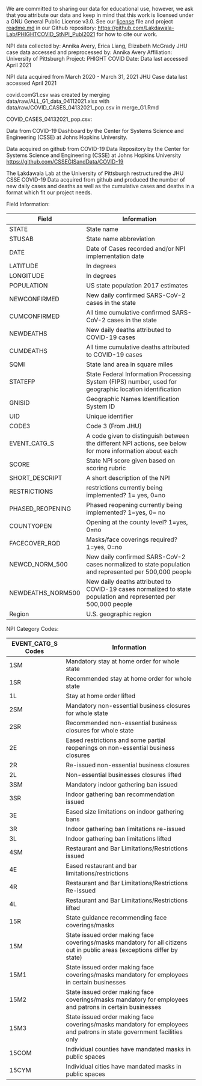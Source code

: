 We are committed to sharing our data for educational use, however, we ask that you attribute our data and keep in mind that this work is licensed under a GNU General Public License v3.0. See our [license](https://github.com/Lakdawala-Lab/PHIGHTCOVID_StNPI_Publ2021/blob/main/LICENSE) file and project [readme.md](https://github.com/Lakdawala-Lab/PHIGHTCOVID_StNPI_Publ2021/blob/main/README.md) in our Github repository: https://github.com/Lakdawala-Lab/PHIGHTCOVID_StNPI_Publ2021 for how to cite our work. 

NPI data collected by: Annika Avery, Erica Liang, Elizabeth McGrady
JHU case data accessed and preprocessed by: Annika Avery
Affiliation: University of Pittsburgh
Project: PHIGHT COVID
Date: Data last accessed April 2021 

NPI data acquired from March 2020 - March 31, 2021
JHU Case data last accessed April 2021


covid.comG1.csv was created by merging data/raw/ALL_G1_data_04112021.xlsx with data/raw/COVID_CASES_04132021_pop.csv in merge_G1.Rmd

COVID_CASES_04132021_pop.csv:

Data from COVID-19 Dashboard by the Center for Systems Science and Engineering (CSSE) at Johns Hopkins University. 

Data acquired on github from COVID-19 Data Repository by the Center for Systems Science and Engineering (CSSE) at Johns Hopkins University https://github.com/CSSEGISandData/COVID-19

The Lakdawala Lab at the University of Pittsburgh restructured the JHU CSSE COVID-19 Data acquired from github and produced the number of new daily cases and deaths as well as the cumulative cases and deaths in a format which fit our project needs. 

Field Information: 

|  Field 	|   Information	|
|---	|---	|
|   STATE	|   State name|
|   STUSAB	|  State name abbreviation 	|
|  DATE 	|   Date of Cases recorded and/or NPI implementation date	|
|   LATITUDE	|   In degrees	|
|  LONGITUDE 	| In degrees  	|
|   POPULATION	|  US state population 2017 estimates 	|
|  NEWCONFIRMED 	|   New daily confirmed SARS-CoV-2 cases in the state	|
|  CUMCONFIRMED 	|   All time cumulative confirmed SARS-CoV-2 cases in the state	|
|   NEWDEATHS	|   New daily deaths attributed to COVID-19 cases	|
|  CUMDEATHS 	|   All time cumulative deaths attributed to COVID-19 cases	|
|   SQMI	| State land area in square miles  	|
|  STATEFP 	|  State Federal Information Processing System (FIPS) number, used for geographic location identification 	|
|   GNISID	|   Geographic Names Identification System ID	|
|   UID	|   Unique identifier	|
|  CODE3 	|  Code 3 (From JHU) 	|
|   EVENT_CATG_S	|  A code given to distinguish between the different NPI actions, see below for more information about each 	|
|  SCORE 	|  State NPI score given based on scoring rubric 	|
|  SHORT_DESCRIPT 	|   A short description of the NPI	|
|   RESTRICTIONS	|  restrictions currently being implemented? 1= yes, 0=no 	|
|   PHASED_REOPENING	|  Phased reopening currently being implemented? 1=yes, 0= no 	|
| COUNTYOPEN  	|   Opening at the county level? 1=yes, 0=no	|
|   FACECOVER_RQD	|  Masks/face coverings required? 1=yes, 0=no 	|
|  NEWCD_NORM_500 	|   New daily confirmed SARS-CoV-2 cases normalized to state population and represented per 500,000 people 	|
|  NEWDEATHS_NORM500	|  New daily deaths attributed to COVID-19 cases normalized to state population and represented per 500,000 people	|
|   Region	|  U.S. geographic region 	|

NPI Category Codes:

|  EVENT_CATG_S Codes 	| Information  	|
|---	|---	|
|   1SM	|   Mandatory stay at home order for whole state|
|   1SR	|   Recommended stay at home order for whole state	|
|   1L	|   Stay at home order lifted	|
|  2SM 	|  Mandatory non-essential business closures for whole state 	|
|   2SR	|  Recommended non-essential business closures for whole state 	|
|   2E	|   Eased restrictions and some partial reopenings on non-essential business closures	|
|   2R	|   Re-issued non-essential business closures	|
|   2L	|   Non-essential businesses closures lifted	|
|   3SM	|  Mandatory indoor gathering ban issued 	|
|   3SR	|   Indoor gathering ban recommendation issued	|
|   3E	|   Eased size limitations on indoor gathering bans	|
|   3R	|  Indoor gathering ban limitations re-issued 	|
|  3L 	|   Indoor gathering ban limitations lifted	|
| 4SM  	|   Restaurant and Bar Limitations/Restrictions issued	|
|   4E	|   Eased restaurant and bar limitations/restrictions	|
|   4R	|   Restaurant and Bar Limitations/Restrictions Re-issued	|
|   4L	|   Restaurant and Bar Limitations/Restrictions lifted	|
|   15R	|   State guidance recommending face coverings/masks	|
|   15M	|   State issued order making face coverings/masks mandatory for all citizens out in public areas (exceptions differ by state)	|
|   15M1	|   State issued order making face coverings/masks mandatory for employees in certain businesses	|
|   15M2	|   State issued order making face coverings/masks mandatory for employees and patrons in certain businesses	|
|   15M3	|   State issued order making face coverings/masks mandatory for employees and patrons in state government facilities only	|
|  15COM 	|   Individual counties have mandated masks in public spaces	|
|   15CYM	|  Individual cities have mandated masks in public spaces 	|
